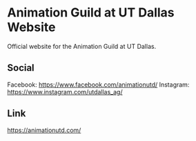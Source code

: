 # Animation Guild at UT Dallas Website
Official website for the Animation Guild at UT Dallas.

## Social
Facebook:
https://www.facebook.com/animationutd/
Instagram:
https://www.instagram.com/utdallas_ag/

## Link
https://animationutd.com/
